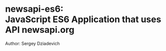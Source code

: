 <h1>
<strong>newsapi-es6:</strong>
 <br>JavaScript ES6 Application that uses API newsapi.org
</h1>


<p>Author: Sergey Dziadevich</p>